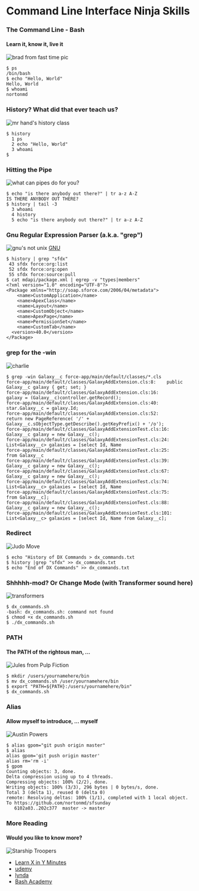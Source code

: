 # Command Line Interface Ninja Skills

### The Command Line - Bash
#### Learn it, know it, live it
![brad from fast time pic](images/brad.png)

```
$ ps
/bin/bash
$ echo "Hello, World"
Hello, World
$ whoami
nortonmd
```

### History?  What did that ever teach us?
![mr hand's history class](images/mr-hand.jpg)

```
$ history
  1 ps
  2 echo "Hello, World"
  3 whoami
$ 
```

### Hitting the Pipe
![what can pipes do for you?](images/pipes.jpg)

```
$ echo "is there anybody out there?" | tr a-z A-Z
IS THERE ANYBODY OUT THERE?
$ history | tail -3
  3 whoami
  4 history
  5 echo "is there anybody out there?" | tr a-z A-Z
```

### Gnu Regular Expression Parser (a.k.a. "grep")
![gnu's not unix](images/gnu.png)
[GNU](https://en.wikipedia.org/wiki/GNU)

```
$ history | grep "sfdx"
 43 sfdx force:org:list
 52 sfdx force:org:open
 55 sfdx force:source:pull
$ cat mdapi/package.xml | egrep -v "types|members"
<?xml version="1.0" encoding="UTF-8"?>
<Package xmlns="http://soap.sforce.com/2006/04/metadata">
    <name>CustomApplication</name>
    <name>ApexClass</name>
    <name>Layout</name>
    <name>CustomObject</name>
    <name>ApexPage</name>
    <name>PermissionSet</name>
    <name>CustomTab</name>
  <version>40.0</version>
</Package>
```

### grep for the -win
![charlie](images/winning.jpeg)

```
$ grep -win Galaxy__c force-app/main/default/classes/*.cls
force-app/main/default/classes/GalaxyAddExtension.cls:8:    public Galaxy__c galaxy { get; set; }
force-app/main/default/classes/GalaxyAddExtension.cls:16:        galaxy = (Galaxy__c)controller.getRecord();
force-app/main/default/classes/GalaxyAddExtension.cls:40:                star.Galaxy__c = galaxy.Id;
force-app/main/default/classes/GalaxyAddExtension.cls:52:        return new PageReference( '/' + Galaxy__c.sObjectType.getDescribe().getKeyPrefix() + '/o');
force-app/main/default/classes/GalaxyAddExtensionTest.cls:16:		Galaxy__c galaxy = new Galaxy__c();
force-app/main/default/classes/GalaxyAddExtensionTest.cls:24:		List<Galaxy__c> galaxies = [select Id, Name
force-app/main/default/classes/GalaxyAddExtensionTest.cls:25:									  from Galaxy__c
force-app/main/default/classes/GalaxyAddExtensionTest.cls:39:		Galaxy__c galaxy = new Galaxy__c();
force-app/main/default/classes/GalaxyAddExtensionTest.cls:67:		Galaxy__c galaxy = new Galaxy__c();
force-app/main/default/classes/GalaxyAddExtensionTest.cls:74:		List<Galaxy__c> galaxies = [select Id, Name
force-app/main/default/classes/GalaxyAddExtensionTest.cls:75:		from Galaxy__c];
force-app/main/default/classes/GalaxyAddExtensionTest.cls:88:		Galaxy__c galaxy = new Galaxy__c();
force-app/main/default/classes/GalaxyAddExtensionTest.cls:101:		List<Galaxy__c> galaxies = [select Id, Name from Galaxy__c];
```

### Redirect
![Judo Move](images/judo-move.gif)

```
$ echo "History of DX Commands > dx_commands.txt
$ history |grep "sfdx" >> dx_commands.txt
$ echo "End of DX Commands" >> dx_commands.txt
```

### Shhhhh-mod?  Or Change Mode (with Transformer sound here)
![transformers](images/transformers.jpeg)

```
$ dx_commands.sh
-bash: dx_commands.sh: command not found
$ chmod +x dx_commands.sh
$ ./dx_commands.sh
```

### PATH
#### The PATH of the rightous man, ...
![Jules from Pulp Fiction](images/jules.jpg)

```
$ mkdir /users/yournamehere/bin
$ mv dx_commands.sh /user/yournamehere/bin
$ export "PATH=${PATH}:/users/yournamehere/bin"
$ dx_commands.sh
```

### Alias
#### Allow myself to introduce, ... myself
![Austin Powers](images/austin-powers.png)

```
$ alias gpom="git push origin master"
$ alias
alias gpom='git push origin master'
alias rm='rm -i'
$ gpom
Counting objects: 3, done.
Delta compression using up to 4 threads.
Compressing objects: 100% (2/2), done.
Writing objects: 100% (3/3), 296 bytes | 0 bytes/s, done.
Total 3 (delta 1), reused 0 (delta 0)
remote: Resolving deltas: 100% (1/1), completed with 1 local object.
To https://github.com/nortonmd/sfsunday
   6102a03..202c377  master -> master
```

### More Reading
#### Would you like to know more?
![Starship Troopers](images/would-you-like-to-know-more.jpg)

* [Learn X in Y Minutes](https://learnxinyminutes.com/docs/bash/)
* [udemy](https://www.udemy.com/learn-bash-shell-in-linux-for-beginners/?utm_source=adwords-learn&utm_medium=udemyads&utm_campaign=NEW-AW-PROS-TECH-US-DSA-EN-ENG_._ci__._sl_ENG_._vi_TECH_._sd_All_._la_EN_._&utm_content=_._ky_&utm_term=_._ag_37856612377_._ad_178072966559_._de_c_._dm__._pl__._ti_dsa-283507678709_._li_9030159_._pd__._&gclid=Cj0KCQjwqvvLBRDIARIsAMYuvBFmVAidqN7MrhcwkVzvarI_V8kfWg2DkLgZOpDH7ceqQ5A8UgF5JeEaAm_4EALw_wcB)
* [lynda](https://www.lynda.com/Bash-tutorials/Up-Running-Bash-Scripting/142989-2.html?utm_source=google&utm_medium=cpc&utm_campaign=l1-US-Search-Dev-Bash&cid=l1-us:en:ps:lp:prosc:s50:1804:all:google:xct-learn_bash&utm_content=110490597666&utm_term=learn%20bash&src=go-pa&veh=skwd-63929456226_pcrid_110490597666_pkw_learn%20bash_pmt_e_pdv_c_ext__plc__trg__agid_15832219146_cmid_176407146_adp_1t3_net_g&lpk35=9137)
* [Bash Academy](http://www.bash.academy/)



